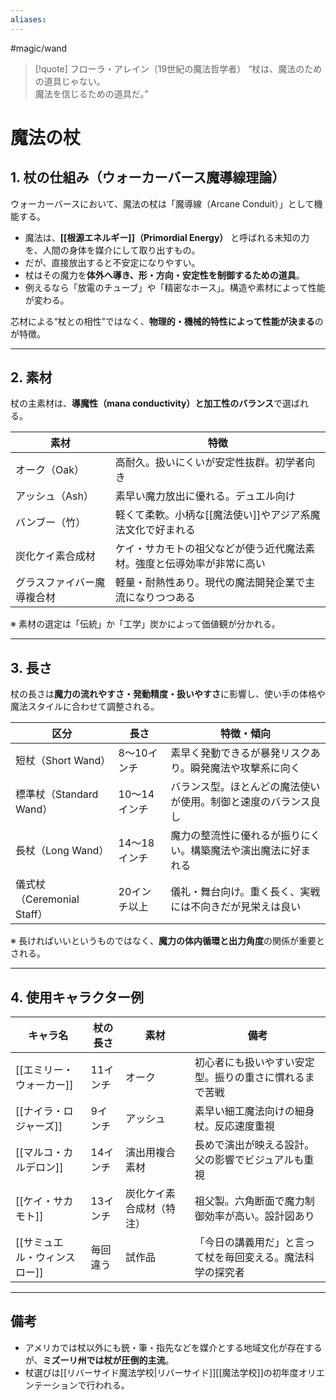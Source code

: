 ```yaml
---
aliases:
---
```

#magic/wand 
>[!quote] フローラ・アレイン（19世紀の魔法哲学者）
“杖は、魔法のための道具じゃない。  
>魔法を信じるための道具だ。”  

# 魔法の杖

## 1. 杖の仕組み（ウォーカーバース魔導線理論）

ウォーカーバースにおいて、魔法の杖は「魔導線（Arcane Conduit）」として機能する。

- 魔法は、**[[根源エネルギー]]（Primordial Energy）** と呼ばれる未知の力を、人間の身体を媒介にして取り出すもの。
- だが、直接放出すると不安定になりやすい。
- 杖はその魔力を**体外へ導き、形・方向・安定性を制御するための道具**。
- 例えるなら「放電のチューブ」や「精密なホース」。構造や素材によって性能が変わる。

芯材による“杖との相性”ではなく、**物理的・機械的特性によって性能が決まる**のが特徴。

---

## 2. 素材

杖の主素材は、**導魔性（mana conductivity）と加工性のバランス**で選ばれる。

| 素材            | 特徴                                  |
| ------------- | ----------------------------------- |
| オーク（Oak）      | 高耐久。扱いにくいが安定性抜群。初学者向き               |
| アッシュ（Ash）     | 素早い魔力放出に優れる。デュエル向け                  |
| バンブー（竹）       | 軽くて柔軟。小柄な[[魔法使い]]やアジア系魔法文化で好まれる     |
| 炭化ケイ素合成材      | ケイ・サカモトの祖父などが使う近代魔法素材。強度と伝導効率が非常に高い |
| グラスファイバー魔導複合材 | 軽量・耐熱性あり。現代の魔法開発企業で主流になりつつある        |

※ 素材の選定は「伝統」か「工学」炭かによって価値観が分かれる。

---

## 3. 長さ

杖の長さは**魔力の流れやすさ・発動精度・扱いやすさ**に影響し、使い手の体格や魔法スタイルに合わせて調整される。

| 区分 | 長さ | 特徴・傾向 |
|------|------|------------|
| 短杖（Short Wand） | 8〜10インチ | 素早く発動できるが暴発リスクあり。瞬発魔法や攻撃系に向く |
| 標準杖（Standard Wand） | 10〜14インチ | バランス型。ほとんどの魔法使いが使用。制御と速度のバランス良し |
| 長杖（Long Wand） | 14〜18インチ | 魔力の整流性に優れるが振りにくい。構築魔法や演出魔法に好まれる |
| 儀式杖（Ceremonial Staff） | 20インチ以上 | 儀礼・舞台向け。重く長く、実戦には不向きだが見栄えは良い |

※ 長ければいいというものではなく、**魔力の体内循環と出力角度**の関係が重要とされる。

---

## 4. 使用キャラクター例

| キャラ名 | 杖の長さ | 素材 | 備考 |
|----------|-----------|------|------|
| [[エミリー・ウォーカー]] | 11インチ | オーク | 初心者にも扱いやすい安定型。振りの重さに慣れるまで苦戦 |
| [[ナイラ・ロジャーズ]] | 9インチ | アッシュ | 素早い細工魔法向けの細身杖。反応速度重視 |
| [[マルコ・カルデロン]] | 14インチ | 演出用複合素材 | 長めで演出が映える設計。父の影響でビジュアルも重視 |
| [[ケイ・サカモト]] | 13インチ | 炭化ケイ素合成材（特注） | 祖父製。六角断面で魔力制御効率が高い。設計図あり |
| [[サミュエル・ウィンスロー]] | 毎回違う | 試作品 | 「今日の講義用だ」と言って杖を毎回変える。魔法科学の探究者 |

---

## 備考

- アメリカでは杖以外にも銃・筆・指先などを媒介とする地域文化が存在するが、**ミズーリ州では杖が圧倒的主流**。
- 杖選びは[[リバーサイド魔法学校|リバーサイド]][[魔法学校]]の初年度オリエンテーションで行われる。

